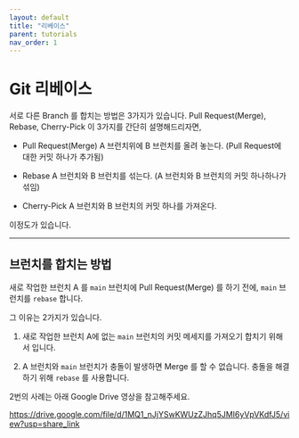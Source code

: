 ```yaml
---
layout: default
title: "리베이스"
parent: tutorials
nav_order: 1
---
```


# Git 리베이스

서로 다른 Branch 를 합치는 방법은 3가지가 있습니다.
Pull Request(Merge), Rebase, Cherry-Pick 이 3가지를 간단히 설명해드리자면,

- Pull Request(Merge)
  A 브런치위에 B 브런치를 올려 놓는다. (Pull Request에 대한 커밋 하나가 추가됨)

- Rebase
  A 브런치와 B 브런치를 섞는다. (A 브런치와 B 브런치의 커밋 하나하나가 섞임)

- Cherry-Pick
  A 브런치와 B 브런치의 커밋 하나를 가져온다.

이정도가 있습니다.

---

## 브런치를 합치는 방법

새로 작업한 브런치 A 를 `main` 브런치에 Pull Request(Merge) 를 하기 전에, `main` 브런치를 `rebase` 합니다.

그 이유는 2가지가 있습니다.

1. 새로 작업한 브런치 A에 없는 `main` 브런치의 커밋 메세지를 가져오기 합치기 위해서 입니다.

2. A 브런치와 `main` 브런치가 충돌이 발생하면 Merge 를 할 수 없습니다. 충돌을 해결하기 위해 `rebase` 를 사용합니다.

2번의 사례는 아래 Google Drive 영상을 참고해주세요.

https://drive.google.com/file/d/1MQ1_nJjYSwKWUzZJhq5JMI6yVpVKdfJ5/view?usp=share_link
